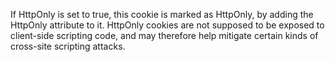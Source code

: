 If HttpOnly is set to true, this cookie is marked as HttpOnly, by adding the HttpOnly attribute to it.
			HttpOnly cookies are not supposed to be exposed to client-side scripting code, and may therefore help mitigate certain kinds of cross-site scripting attacks.